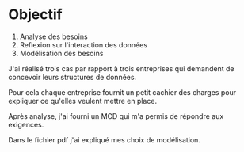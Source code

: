 # Objectif

1. Analyse des besoins
2. Reflexion sur l'interaction des données
3. Modélisation des besoins

J'ai réalisé trois cas par rapport à trois entreprises qui demandent de concevoir leurs structures de données.

Pour cela chaque entreprise fournit un petit cachier des charges pour expliquer ce qu'elles veulent mettre en place.

Après analyse, j'ai fourni un MCD qui m'a permis de répondre aux exigences.

Dans le fichier pdf j'ai expliqué mes choix de modélisation.

